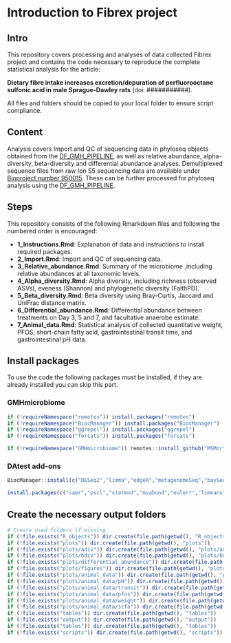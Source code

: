 Introduction to Fibrex project
================

## Intro

This repository covers processing and analyses of data collected Fibrex
project and contains the code necessary to reproduce the complete
statistical analysis for the article:

**Dietary fibre intake increases excretion/depuration of perfluorooctane
sulfonic acid in male Sprague-Dawley rats** (doi: \###########).

All files and folders should be copied to your local folder to ensure
script compliance.

## Content

Analysis covers Import and QC of sequencing data in phyloseq objects
obtained from the
[DF_GMH_PIPELINE](https://github.com/MSMortensen/DF_GMH_pipeline), as
well as relative abundance, alpha-diversity, beta-diversity and
differential abundance analyses. Demultiplexed sequence files from raw
Ion S5 sequencing data are available under [Bioproject number
950015](http://www.ncbi.nlm.nih.gov/bioproject/950015). These can be
further processed for phyloseq analysis using the
[DF_GMH_PIPELINE](https://github.com/MSMortensen/DF_GMH_pipeline).

## Steps

This repository consists of the following Rmarkdown files and following
the numbered order is encouraged:

- **1_Instructions.Rmd**: Explanation of data and instructions to
  install required packages.
- **2_Import.Rmd**: Import and QC of sequencing data.
- **3_Relative_abundance.Rmd**: Summary of the microbiome ,including
  relative abundances at all taxonomic levels.
- **4_Alpha_diversity.Rmd**: Alpha diversity, including richness
  (observed ASVs), eveness (Shannon) and phylogenetic diversity
  (FaithPD).
- **5_Beta_diversity.Rmd**: Beta diversity using Bray-Curtis, Jaccard
  and UniFrac distance matrix.
- **6_Differential_abundance.Rmd**: Differential abundance between
  treatments on Day 3, 5 and 7, and facultative anaerobe estimate.
- **7_Animal_data.Rmd**: Statistical analysis of collected quantitative
  weight, PFOS, short-chain fatty acid, gastrointestinal transit time,
  and gastrointestinal pH data.

## Install packages

To use the code the following packages must be installed, if they are
already installed you can skip this part.

### GMHmicrobiome

``` r
if (!requireNamespace("remotes")) install.packages("remotes")
if (!requireNamespace("BiocManager")) install.packages("BiocManager")
if (!requireNamespace("ggrepel")) install.packages("ggrepel")
if (!requireNamespace("forcats")) install.packages("forcats")

if (!requireNamespace("GMHmicrobiome")) remotes::install_github("MSMortensen/GMHmicrobiome")
```

### DAtest add-ons

``` r
BiocManager::install(c("DESeq2","limma","edgeR","metagenomeSeq","baySeq","ALDEx2","impute","ANCOMBC"))

install.packages(c("samr","pscl","statmod","mvabund","eulerr","lsmeans"))
```

## Create the necessary output folders

``` r
# Create used folders if missing
if (!file.exists("R_objects")) dir.create(file.path(getwd(), "R_objects"))
if (!file.exists("plots")) dir.create(file.path(getwd(), "plots"))
if (!file.exists("plots/adiv")) dir.create(file.path(getwd(), "plots/adiv"))
if (!file.exists("plots/bdiv")) dir.create(file.path(getwd(), "plots/bdiv"))
if (!file.exists("plots/differential_abundance")) dir.create(file.path(getwd(), "plots/differential_abundance"))
if (!file.exists("plots/figures")) dir.create(file.path(getwd(), "plots/figures"))
if (!file.exists("plots/animal_data")) dir.create(file.path(getwd(), "plots/animal_data"))
if (!file.exists("plots/animal_data/pH")) dir.create(file.path(getwd(), "plots/animal_data/pH"))
if (!file.exists("plots/animal_data/transit")) dir.create(file.path(getwd(), "plots/animal_data/transit"))
if (!file.exists("plots/animal_data/pfos")) dir.create(file.path(getwd(), "plots/animal_data/pfos"))
if (!file.exists("plots/animal_data/weight")) dir.create(file.path(getwd(), "plots/animal_data/weight"))
if (!file.exists("plots/animal_data/scfa")) dir.create(file.path(getwd(), "plots/animal_data/scfa"))
if (!file.exists("tables")) dir.create(file.path(getwd(), "tables"))
if (!file.exists("output")) dir.create(file.path(getwd(), "output"))
if (!file.exists("tables")) dir.create(file.path(getwd(), "tables"))
if (!file.exists("scripts")) dir.create(file.path(getwd(), "scripts"))
```
